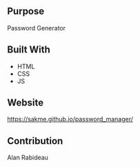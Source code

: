 ## Purpose

Password Generator

## Built With

- HTML
- CSS
- JS

## Website

https://sakme.github.io/password_manager/

## Contribution

Alan Rabideau
